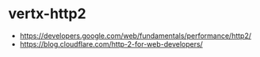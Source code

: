 # vertx-http2

- https://developers.google.com/web/fundamentals/performance/http2/
- https://blog.cloudflare.com/http-2-for-web-developers/
